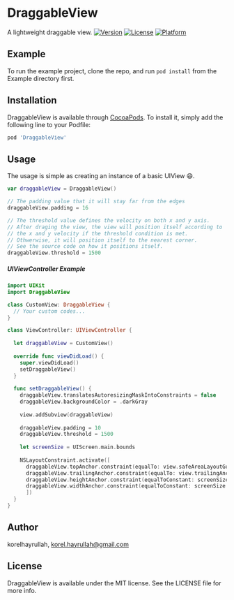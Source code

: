 # DraggableView
A lightweight draggable view.
[![Version](https://img.shields.io/cocoapods/v/DraggableView.svg?style=flat)](https://cocoapods.org/pods/DraggableView)
[![License](https://img.shields.io/cocoapods/l/DraggableView.svg?style=flat)](https://cocoapods.org/pods/DraggableView)
[![Platform](https://img.shields.io/cocoapods/p/DraggableView.svg?style=flat)](https://cocoapods.org/pods/DraggableView)

## Example

To run the example project, clone the repo, and run `pod install` from the Example directory first.

## Installation

DraggableView is available through [CocoaPods](https://cocoapods.org). To install
it, simply add the following line to your Podfile:

```ruby
pod 'DraggableView'
```

## Usage

The usage is simple as creating an instance of a basic UIView :smile:.

```swift
var draggableView = DraggableView()

// The padding value that it will stay far from the edges
draggableView.padding = 16

// The threshold value defines the velocity on both x and y axis.
// After draging the view, the view will position itself according to
// the x and y velocity if the threshold condition is met.
// Othwerwise, it will position itself to the nearest corner. 
// See the source code on how it positions itself. 
draggableView.threshold = 1500
```

##### UIViewController Example

```swift
import UIKit
import DraggableView

class CustomView: DraggableView {
  // Your custom codes...
}

class ViewController: UIViewController {
  
  let draggableView = CustomView()
  
  override func viewDidLoad() {
    super.viewDidLoad()
    setDraggableView()
  }
  
  func setDraggableView() {
    draggableView.translatesAutoresizingMaskIntoConstraints = false
    draggableView.backgroundColor = .darkGray
    
    view.addSubview(draggableView)
    
    draggableView.padding = 10
    draggableView.threshold = 1500
    
    let screenSize = UIScreen.main.bounds
    
    NSLayoutConstraint.activate([
      draggableView.topAnchor.constraint(equalTo: view.safeAreaLayoutGuide.topAnchor, constant: draggableView.padding),
      draggableView.trailingAnchor.constraint(equalTo: view.trailingAnchor, constant: -draggableView.padding),
      draggableView.heightAnchor.constraint(equalToConstant: screenSize.height * 0.4),
      draggableView.widthAnchor.constraint(equalToConstant: screenSize.width * 0.5)
      ])
  }
}


```



## Author

korelhayrullah, korel.hayrullah@gmail.com

## License

DraggableView is available under the MIT license. See the LICENSE file for more info.
